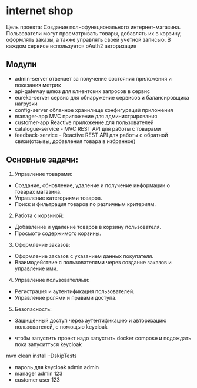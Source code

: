 # internet shop
Цель проекта:
Создание полнофункционального интернет-магазина. Пользователи могут просматривать товары, добавлять их в корзину, оформлять заказы, а также управлять своей учетной записью.
В каждом сервисе используется oAuth2 авторизация
## Модули
+ admin-server отвечает за получение состояния приложения и показания метрик
+ api-gateway шлюз для клиентских запросов в сервис
+ eureka-server сервис для обнаружение сервисов и балансировщика нагрузки
+ config-server облачное хранилище конфигураций приложения
+ manager-app MVC приложение для администрирования
+ customer-app Reactive приложение для пользователей
+ catalogue-service - MVC REST API  для работы с товарами
+ feedback-service - Reactive REST API для работы с обратной связи(отзывы, добавления товара в избранное)
## Основные задачи:
1.	Управление товарами:
+	Создание, обновление, удаление и получение информации о товарах магазина.
+	Управление категориями товаров.
+	Поиск и фильтрация товаров по различным критериям.
2.	Работа с корзиной:
+	Добавление и удаление товаров в корзину пользователя.
+	Просмотр содержимого корзины.
3.	Оформление заказов:
+	Оформление заказов с указанием данных покупателя.
+	Взаимодействие с пользователями через создание заказов и управление ими.
4.	Управление пользователями:
+	Регистрация и аутентификация пользователей.
+	Управление ролями и правами доступа.
5.	Безопасность:
+	Защищённый доступ через аутентификацию и авторизацию пользователей, с помощью keycloak 


- чтобы запустить проект надо запустить docker compose и подождать пока запуситться keycloak

mvn clean install -DskipTests




- пароль для keycloak admin admin
- manager admin 123
- customer user 123


